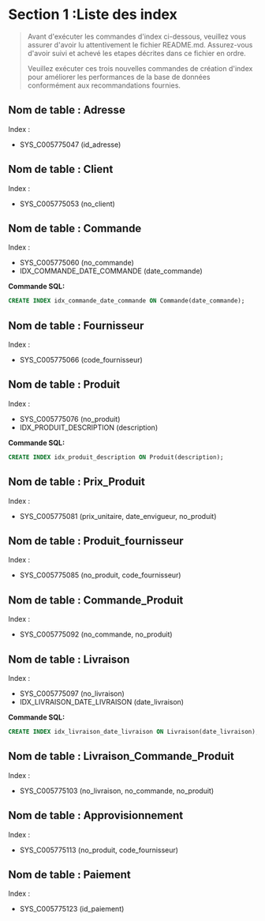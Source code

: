 # Section 1 :Liste des index

>Avant d'exécuter les commandes d'index ci-dessous, veuillez vous assurer d'avoir lu attentivement
> le fichier README.md. Assurez-vous d'avoir suivi et achevé les etapes décrites dans ce fichier en ordre.
> 
> Veuillez exécuter ces trois nouvelles commandes de création d'index pour améliorer les performances de
> la base de données conformément aux recommandations fournies.

## Nom de table : Adresse

Index :

* SYS_C005775047 (id_adresse)

## Nom de table : Client

Index :

* SYS_C005775053 (no_client)

## Nom de table : Commande

Index :

* SYS_C005775060 (no_commande)
* IDX_COMMANDE_DATE_COMMANDE (date_commande)

**Commande SQL:**
```sql
CREATE INDEX idx_commande_date_commande ON Commande(date_commande);
```

## Nom de table : Fournisseur

Index :

* SYS_C005775066 (code_fournisseur)

## Nom de table : Produit

Index :

* SYS_C005775076 (no_produit)
* IDX_PRODUIT_DESCRIPTION (description)

**Commande SQL:**
```sql
CREATE INDEX idx_produit_description ON Produit(description);
```

## Nom de table : Prix_Produit

Index :

* SYS_C005775081 (prix_unitaire, date_envigueur, no_produit)

## Nom de table : Produit_fournisseur

Index :

* SYS_C005775085 (no_produit, code_fournisseur)

## Nom de table : Commande_Produit

Index :

* SYS_C005775092 (no_commande, no_produit)

## Nom de table : Livraison

Index :

* SYS_C005775097 (no_livraison)
* IDX_LIVRAISON_DATE_LIVRAISON (date_livraison)

**Commande SQL:**
 ```sql
CREATE INDEX idx_livraison_date_livraison ON Livraison(date_livraison);
```

## Nom de table : Livraison_Commande_Produit

Index :

* SYS_C005775103 (no_livraison, no_commande, no_produit)

## Nom de table : Approvisionnement

Index :

* SYS_C005775113 (no_produit, code_fournisseur)

## Nom de table : Paiement

Index :

* SYS_C005775123 (id_paiement)

